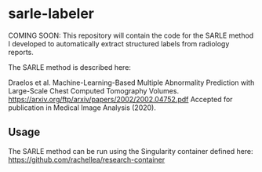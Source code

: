 # sarle-labeler

COMING SOON: This repository will contain the code for the SARLE method
I developed to automatically extract structured labels from radiology reports.

The SARLE method is described here:

Draelos et al. Machine-Learning-Based Multiple Abnormality Prediction with
Large-Scale Chest Computed Tomography Volumes.
https://arxiv.org/ftp/arxiv/papers/2002/2002.04752.pdf
Accepted for publication in Medical Image Analysis (2020).

## Usage

The SARLE method can be run using the Singularity container defined here:
https://github.com/rachellea/research-container